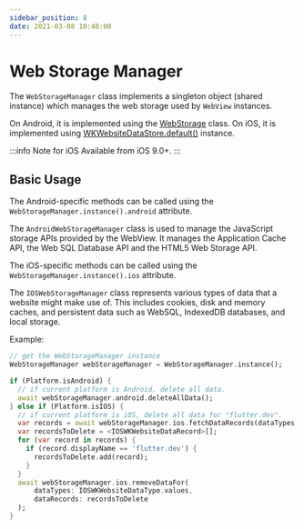 ```yaml
---
sidebar_position: 8
date: 2021-03-08 10:48:00
---
```


# Web Storage Manager

The `WebStorageManager` class implements a singleton object (shared instance) which manages the web storage used by `WebView` instances.

On Android, it is implemented using the [WebStorage](https://developer.android.com/reference/android/webkit/WebStorage.html) class.
On iOS, it is implemented using [WKWebsiteDataStore.default()](https://developer.apple.com/documentation/webkit/wkwebsitedatastore) instance.

:::info Note for iOS
  Available from iOS 9.0+.
:::

## Basic Usage

The Android-specific methods can be called using the `WebStorageManager.instance().android` attribute.

The `AndroidWebStorageManager` class is used to manage the JavaScript storage APIs provided by the WebView. It manages the Application Cache API, the Web SQL Database API and the HTML5 Web Storage API.

The iOS-specific methods can be called using the `WebStorageManager.instance().ios` attribute.

The `IOSWebStorageManager` class represents various types of data that a website might make use of. This includes cookies, disk and memory caches, and persistent data such as WebSQL, IndexedDB databases, and local storage.

Example:
```dart
// get the WebStorageManager instance
WebStorageManager webStorageManager = WebStorageManager.instance();

if (Platform.isAndroid) {
  // if current platform is Android, delete all data. 
  await webStorageManager.android.deleteAllData();
} else if (Platform.isIOS) {
  // if current platform is iOS, delete all data for "flutter.dev".
  var records = await webStorageManager.ios.fetchDataRecords(dataTypes: IOSWKWebsiteDataType.values);
  var recordsToDelete = <IOSWKWebsiteDataRecord>[];
  for (var record in records) {
    if (record.displayName == 'flutter.dev') {
      recordsToDelete.add(record);
    }
  }
  await webStorageManager.ios.removeDataFor(
      dataTypes: IOSWKWebsiteDataType.values,
      dataRecords: recordsToDelete
  );
}
```
